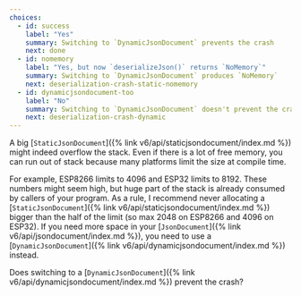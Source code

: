 ```yaml
---
choices:
  - id: success
    label: "Yes" 
    summary: Switching to `DynamicJsonDocument` prevents the crash
    next: done
  - id: nomemory
    label: "Yes, but now `deserializeJson()` returns `NoMemory`" 
    summary: Switching to `DynamicJsonDocument` produces `NoMemory`
    next: deserialization-crash-static-nomemory
  - id: dynamicjsondocument-too
    label: "No"
    summary: Switching to `DynamicJsonDocument` doesn't prevent the crash
    next: deserialization-crash-dynamic
---
```


A big [`StaticJsonDocument`]({% link v6/api/staticjsondocument/index.md %}) might indeed overflow the stack.
Even if there is a lot of free memory, you can run out of stack because many platforms limit the size at compile time.

For example, ESP8266 limits to 4096 and ESP32 limits to 8192.
These numbers might seem high, but huge part of the stack is already consumed by callers of your program. As a rule, I recommend never allocating a [`StaticJsonDocument`]({% link v6/api/staticjsondocument/index.md %}) bigger than the half of the limit (so max 2048 on ESP8266 and 4096 on ESP32). If you need more space in your [`JsonDocument`]({% link v6/api/jsondocument/index.md %}), you need to use a [`DynamicJsonDocument`]({% link v6/api/dynamicjsondocument/index.md %}) instead.

Does switching to a [`DynamicJsonDocument`]({% link v6/api/dynamicjsondocument/index.md %}) prevent the crash?
